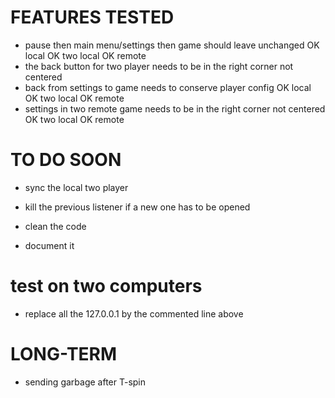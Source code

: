 # FEATURES TESTED

- pause then main menu/settings then game should leave unchanged
        OK local        OK two local           OK remote
- the back button for two player needs to be in the right corner not centered
- back from settings to game needs to conserve player config
        OK local        OK two local            OK remote
- settings in two remote game needs to be in the right corner not centered
        OK two local       OK remote

# TO DO SOON

- sync the local two player
- kill the previous listener if a new one has to be opened


- clean the code
- document it

# test on two computers 

- replace all the 127.0.0.1 by the commented line above

# LONG-TERM
- sending garbage after T-spin